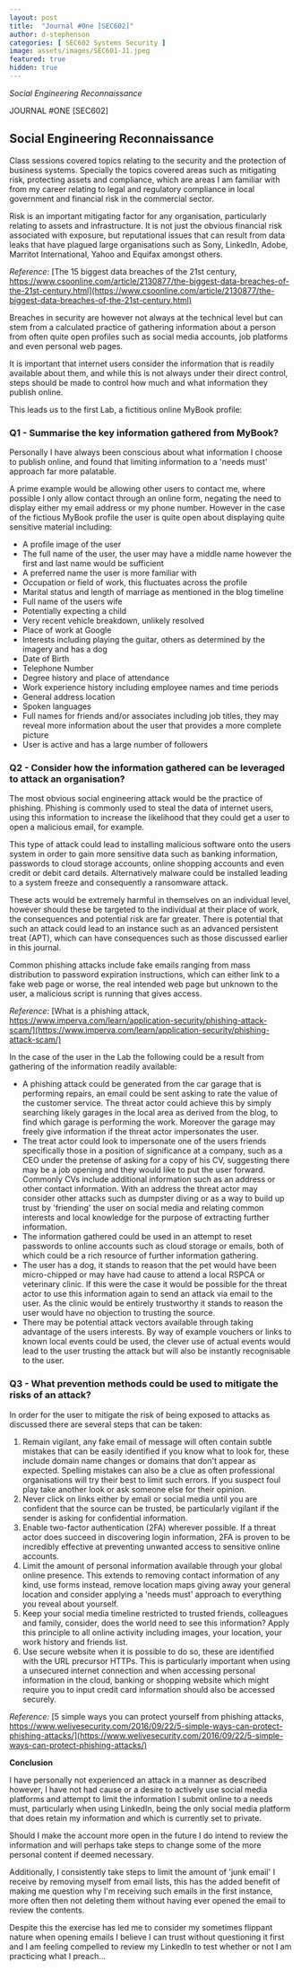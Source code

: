 ```yaml
---
layout: post
title:  "Journal #One [SEC602]"
author: d-stephenson
categories: [ SEC602 Systems Security ]
image: assets/images/SEC601-J1.jpeg
featured: true
hidden: true
---
```

<i>Social Engineering Reconnaissance</i>

JOURNAL #ONE [SEC602]

<h2>Social Engineering Reconnaissance</h2> 

Class sessions covered topics relating to the security and the protection of business systems. Specially the topics covered areas such as mitigating risk, protecting assets and compliance, which are areas I am familiar with from my career relating to legal and regulatory compliance in local government and financial risk in the commercial sector. 

Risk is an important mitigating factor for any organisation, particularly relating to assets and infrastructure. It is not just the obvious financial risk associated with exposure, but reputational issues that can result from data leaks that have plagued large organisations such as Sony, LinkedIn, Adobe, Marritot International, Yahoo and Equifax amongst others.

<i>Reference:</i>  [The 15 biggest data breaches of the 21st century, https://www.csoonline.com/article/2130877/the-biggest-data-breaches-of-the-21st-century.html](https://www.csoonline.com/article/2130877/the-biggest-data-breaches-of-the-21st-century.html)

Breaches in security are however not always at the technical level but can stem from a calculated practice of gathering information about a person from often quite open profiles such as social media accounts, job platforms and even personal web pages. 

It is important that internet users consider the information that is readily available about them, and while this is not always under their direct control, steps should be made to control how much and what information they publish online. 

This leads us to the first Lab, a fictitious online MyBook profile:

<h3>Q1 - Summarise the key information gathered from MyBook?</h3> 

Personally I have always been conscious about what information I choose to publish online, and found that limiting information to a 'needs must' approach far more palatable. 

A prime example would be allowing other users to contact me, where possible I only allow contact through an online form, negating the need to display either my email address or my phone number. However in the case of the fictious MyBook profile the user is quite open about displaying quite sensitive material including:

- A profile image of the user
- The full name of the user, the user may have a middle name however the first and last name would be sufficient 
- A preferred name the user is more familiar with 
- Occupation or field of work, this fluctuates across the profile
- Marital status and length of marriage as mentioned in the blog timeline
- Full name of the users wife
- Potentially expecting a child 
- Very recent vehicle breakdown, unlikely resolved 
- Place of work at Google
- Interests including playing the guitar, others as determined by the imagery and has a dog 
- Date of Birth 
- Telephone Number 
- Degree history and place of attendance
- Work experience history including employee names and time periods
- General address location 
- Spoken languages 
- Full names for friends and/or associates including job titles, they may reveal more information about the user that provides a more complete picture 
- User is active and has a large number of followers 

<h3>Q2 - Consider how the information gathered can be leveraged to attack an organisation?</h3>

The most obvious social engineering attack would be the practice of phishing. Phishing is commonly used to steal the data of internet users, using this information to increase the likelihood that they could get a user to open a malicious email, for example. 

This type of attack could lead to installing malicious software onto the users system in order to gain more sensitive data such as banking information, passwords to cloud storage accounts, online shopping accounts and even credit or debit card details. Alternatively malware could be installed leading to a system freeze and consequently a ransomware attack. 

These acts would be extremely harmful in themselves on an individual level, however should these be targeted to the individual at their place of work, the consequences and potential risk are far greater. There is potential that such an attack could lead to an instance such as an advanced persistent treat (APT), which can have consequences such as those discussed earlier in this journal. 

Common phishing attacks include fake emails ranging from mass distribution to password expiration instructions, which can either link to a fake web page or worse, the real intended web page but unknown to the user, a malicious script is running that gives access.

<i>Reference:</i> [What is a phishing attack, https://www.imperva.com/learn/application-security/phishing-attack-scam/](https://www.imperva.com/learn/application-security/phishing-attack-scam/)

In the case of the user in the Lab the following could be a result from gathering of the information readily available:

- A phishing attack could be generated from the car garage that is performing repairs, an email could be sent asking to rate the value of the customer service. The threat actor could achieve this by simply searching likely garages in the local area as derived from the blog, to find which garage is performing the work. Moreover the garage may freely give information if the threat actor impersonates the user. 
- The treat actor could look to impersonate one of the users friends specifically those in a position of significance at a company, such as a CEO under the pretense of asking for a copy of his CV, suggesting there may be a job opening and they would like to put the user forward. Commonly CVs include additional information such as an address or other contact information. With an address the threat actor may consider other attacks such as dumpster diving or as a way to build up trust by 'friending' the user on social media and relating common interests and local knowledge for the purpose of extracting further information. 
- The information gathered could be used in an attempt to reset passwords to online accounts such as cloud storage or emails, both of which could be a rich resource of further information gathering.
- The user has a dog, it stands to reason that the pet would have been micro-chipped or may have had cause to attend a local RSPCA or veterinary clinic. If this were the case it would be possible for the threat actor to use this information again to send an attack via email to the user. As the clinic would be entirely trustworthy it stands to reason the user would have no objection to trusting the source. 
- There may be potential attack vectors available through taking advantage of the users interests. By way of example vouchers or links to known local events could be used, the clever use of actual events would lead to the user trusting the attack but will also be instantly recognisable to the user.

<h3>Q3 - What prevention methods could be used to mitigate the risks of an attack?</h3>

In order for the user to mitigate the risk of being exposed to attacks as discussed there are several steps that can be taken:

1. Remain vigilant, any fake email of message will often contain subtle mistakes that can be easily identified if you know what to look for, these include domain name changes or domains that don't appear as expected. Spelling mistakes can also be a clue as often professional organisations will try their best to limit such errors. If you suspect foul play take another look or ask someone else for their opinion. 
2. Never click on links either by email or social media until you are confident that the source can be trusted, be particularly vigilant if the sender is asking for confidential information.
3. Enable two-factor authentication (2FA) wherever possible. If a threat actor does succeed in discovering login information, 2FA is proven to be incredibly effective at preventing unwanted access to sensitive online accounts. 
4. Limit the amount of personal information available through your global online presence. This extends to removing contact information of any kind, use forms instead, remove location maps giving away your general location and consider applying a 'needs must' approach to everything you reveal about yourself. 
5. Keep your social media timeline restricted to trusted friends, colleagues and family, consider, does the world need to see this information? Apply this principle to all online activity including images, your location, your work history and friends list. 
6. Use secure website when it is possible to do so, these are identified with the URL precursor HTTPs. This is particularly important when using a unsecured internet connection and when accessing personal information in the cloud, banking or shopping website which might require you to input credit card information should also be accessed securely.

<i>Reference:</i> [5 simple ways you can protect yourself from phishing attacks, https://www.welivesecurity.com/2016/09/22/5-simple-ways-can-protect-phishing-attacks/](https://www.welivesecurity.com/2016/09/22/5-simple-ways-can-protect-phishing-attacks/)

<b>Conclusion</b>

I have personally not experienced an attack in a manner as described however, I have not had cause or a desire to actively use social media platforms and attempt to limit the information I  submit online to a needs must, particularly when using LinkedIn, being the only social media platform that does retain my information and which is currently set to private.

Should I make the account more open in the future I do intend to review the information and will perhaps take steps to change some of the more personal content if deemed necessary. 

Additionally, I consistently take steps to limit the amount of 'junk email' I receive by removing myself from email lists, this has the added benefit of making me question why I'm receiving such emails in the first instance, more often then not deleting them without having ever opened the email to review the contents. 

Despite this the exercise has led me to consider my sometimes flippant nature  when opening emails I believe I can trust without questioning it first and I am feeling compelled to review my LinkedIn to test whether or not I am practicing what I preach…
